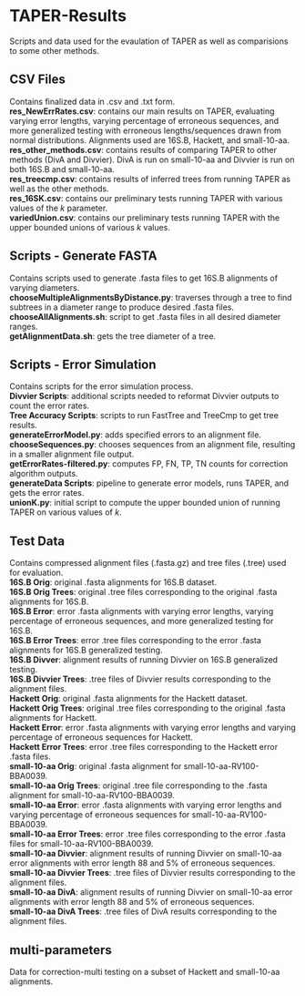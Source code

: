 # TAPER-Results
Scripts and data used for the evaulation of TAPER as well as comparisions to some other methods.

## CSV Files ##
Contains finalized data in .csv and .txt form.  
**res_NewErrRates.csv**: contains our main results on TAPER, evaluating varying error lengths, varying percentage of erroneous sequences, and more generalized testing with erroneous lengths/sequences drawn from normal distributions. Alignments used are 16S.B, Hackett, and small-10-aa.  
**res_other_methods.csv**: contains results of comparing TAPER to other methods (DivA and Divvier). DivA is run on small-10-aa and Divvier is run on both 16S.B and small-10-aa.  
**res_treecmp.csv**: contains results of inferred trees from running TAPER as well as the other methods.  
**res_16SK.csv**: contains our preliminary tests running TAPER with various values of the *k* parameter.  
**variedUnion.csv**: contains our preliminary tests running TAPER with the upper bounded unions of various *k* values.  

## Scripts - Generate FASTA ##  
Contains scripts used to generate .fasta files to get 16S.B alignments of varying diameters.  
**chooseMultipleAlignmentsByDistance.py**: traverses through a tree to find subtrees in a diameter range to produce desired .fasta files.  
**chooseAllAlignments.sh**: script to get .fasta files in all desired diameter ranges.  
**getAlignmentData.sh**: gets the tree diameter of a tree.


## Scripts - Error Simulation ##
Contains scripts for the error simulation process.  
**Divvier Scripts**: additional scripts needed to reformat Divvier outputs to count the error rates.  
**Tree Accuracy Scripts**: scripts to run FastTree and TreeCmp to get tree results.  
**generateErrorModel.py**: adds specified errors to an alignment file.  
**chooseSequences.py**: chooses sequences from an alignment file, resulting in a smaller alignment file output.  
**getErrorRates-filtered.py**: computes FP, FN, TP, TN counts for correction algorithm outputs.  
**generateData Scripts**: pipeline to generate error models, runs TAPER, and gets the error rates.  
**unionK.py**: initial script to compute the upper bounded union of running TAPER on various values of *k*.  


## Test Data ##
Contains compressed alignment files (.fasta.gz) and tree files (.tree) used for evaluation.  
**16S.B Orig**: original .fasta alignments for 16S.B dataset.  
**16S.B Orig Trees**: original .tree files corresponding to the original .fasta alignments for 16S.B.  
**16S.B Error**: error .fasta alignments with varying error lengths, varying percentage of erroneous sequences, and more generalized testing for 16S.B.  
**16S.B Error Trees**: error .tree files corresponding to the error .fasta alignments for 16S.B generalized testing.  
**16S.B Divver**: alignment results of running Divvier on 16S.B generalized testing.  
**16S.B Divvier Trees**: .tree files of Divvier results corresponding to the alignment files.  
**Hackett Orig**: original .fasta alignments for the Hackett dataset.  
**Hackett Orig Trees**: original .tree files corresponding to the original .fasta alignments for Hackett.  
**Hackett Error**: error .fasta alignments with varying error lengths and varying percentage of erroneous sequences for Hackett.  
**Hackett Error Trees**: error .tree files corresponding to the Hackett error .fasta files.  
**small-10-aa Orig**: original .fasta alignment for small-10-aa-RV100-BBA0039.   
**small-10-aa Orig Trees**: original .tree file corresponding to the .fasta alignment for small-10-aa-RV100-BBA0039.  
**small-10-aa Error**: error .fasta alignments with varying error lengths and varying percentage of erroneous sequences for small-10-aa-RV100-BBA0039.  
**small-10-aa Error Trees**: error .tree files corresponding to the error .fasta files for small-10-aa-RV100-BBA0039.  
**small-10-aa Divvier**: alignment results of running Divvier on small-10-aa error alignments with error length 88 and 5% of erroneous sequences.  
**small-10-aa Divvier Trees**: .tree files of Divvier results corresponding to the alignment files.  
**small-10-aa DivA**: alignment results of running Divvier on small-10-aa error alignments with error length 88 and 5% of erroneous sequences.  
**small-10-aa DivA Trees**: .tree files of DivA results corresponding to the alignment files.  


## multi-parameters ##
Data for correction-multi testing on a subset of Hackett and small-10-aa alignments.
